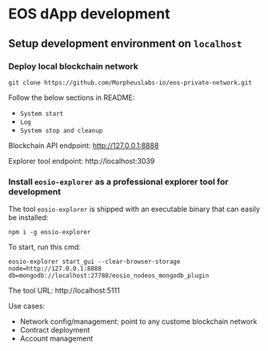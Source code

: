 # EOS dApp development

## Setup development environment on `localhost`

### Deploy local blockchain network

`git clone https://github.com/Morpheuslabs-io/eos-private-network.git`

Follow the below sections in README:
  - `System start`
  - `Log`
  - `System stop and cleanup`

Blockchain API endpoint: http://127.0.0.1:8888

Explorer tool endpoint: http://localhost:3039

### Install `eosio-explorer` as a professional explorer tool for development

The tool `eosio-explorer` is shipped with an executable binary that can easily be installed:

`npm i -g eosio-explorer`

To start, run this cmd:

`eosio-explorer start_gui --clear-browser-storage node=http://127.0.0.1:8888 db=mongodb://localhost:27788/eosio_nodeos_mongodb_plugin`

The tool URL: http://localhost:5111

Use cases:
  - Network config/management: point to any custome blockchain network
  - Contract deployment
  - Account management




